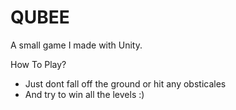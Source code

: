 # QUBEE
A small game I made with Unity.

How To Play?
- Just dont fall off the ground or hit any obsticales
- And try to win all the levels :)
